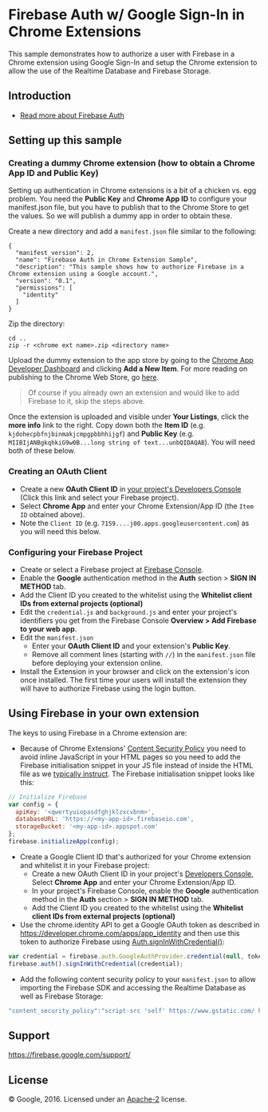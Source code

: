 # Firebase Auth w/ Google Sign-In in Chrome Extensions

This sample demonstrates how to authorize a user with Firebase in a Chrome extension using Google Sign-In and setup the Chrome extension to allow the use of the Realtime Database and Firebase Storage.

## Introduction

- [Read more about Firebase Auth](https://firebase.google.com/docs/auth/)

## Setting up this sample

### Creating a dummy Chrome extension (how to obtain a Chrome App ID and Public Key)

Setting up authentication in Chrome extensions is a bit of a chicken vs. egg problem. You need the **Public Key** and **Chrome App ID** to configure your manifest.json file, but you have to publish that to the Chrome Store to get the values. So we will publish a dummy app in order to obtain these.

Create a new directory and add a `manifest.json` file similar to the following:

    {
      "manifest_version": 2,
      "name": "Firebase Auth in Chrome Extension Sample",
      "description": "This sample shows how to authorize Firebase in a Chrome extension using a Google account.",
      "version": "0.1",
      "permissions": [
        "identity"
      ]
    }

Zip the directory:

    cd ..
    zip -r <chrome ext name>.zip <directory name>

Upload the dummy extension to the app store by going to the [Chrome App Developer Dashboard](https://chrome.google.com/webstore/developer/dashboard) and clicking **Add a New Item**. For more reading on publishing to the Chrome Web Store, go [here](https://developer.chrome.com/webstore/publish).

> Of course if you already own an extension and would like to add Firebase to it, skip the steps above.

Once the extension is uploaded and visible under **Your Listings**, click the **more info** link to the right. Copy down both the **Item ID** (e.g. `kjdohecpbfnjbinmakjcmpgpbbhhijgf`) and **Public Key** (e.g. `MIIBIjANBgkqhkiG9w0B...long string of text...unbQIDAQAB`). You will need both of these below.

### Creating an OAuth Client

- Create a new **OAuth Client ID** in [your project's Developers Console](https://console.developers.google.com/apis/credentials/oauthclient?project=_) (Click this link and select your Firebase project).
- Select **Chrome App** and enter your Chrome Extension/App ID (the `Item ID` obtained above).
- Note the `Client ID` (e.g. `7159....j00.apps.googleusercontent.com`) as you will need this below.

### Configuring your Firebase Project

- Create or select a Firebase project at [Firebase Console](https://console.firebase.google.com).
- Enable the **Google** authentication method in the **Auth** section > **SIGN IN METHOD** tab.
- Add the Client ID you created to the whitelist using the **Whitelist client IDs from external projects (optional)**
- Edit the `credential.js` and `background.js` and enter your project's identifiers you get from the Firebase Console **Overview > Add Firebase to your web app**.
- Edit the `manifest.json`
  - Enter your **OAuth Client ID** and your extension's **Public Key**.
  - Remove all comment lines (starting with `//`) in the `manifest.json` file before deploying your extension online.
- Install the Extension in your browser and click on the extension's icon once installed. The first time your users will install the extension they will have to authorize Firebase using the login button.

## Using Firebase in your own extension

The keys to using Firebase in a Chrome extension are:

- Because of Chrome Extensions' [Content Security Policy](https://developer.chrome.com/extensions/contentSecurityPolicy) you need to avoid inline JavaScript in your HTML pages so you need to add the Firebase initialisation snippet in your JS file instead of inside the HTML file as we [typically instruct](https://firebase.google.com/docs/web/setup). The Firebase initialisation snippet looks like this:

```javascript
// Initialize Firebase
var config = {
  apiKey: '<qwertyuiopasdfghjklzxcvbnm>',
  databaseURL: 'https://<my-app-id>.firebaseio.com',
  storageBucket: '<my-app-id>.appspot.com'
};
firebase.initializeApp(config);
```

- Create a Google Client ID that's authorized for your Chrome extension and whitelist it in your Firebase project:
  - Create a new OAuth Client ID in your project's [Developers Console](https://console.developers.google.com/apis/credentials/oauthclient?project=_), Select **Chrome App** and enter your Chrome Extension/App ID.
  - In your project's Firebase Console, enable the **Google** authentication method in the **Auth** section > **SIGN IN METHOD** tab.
  - Add the Client ID you created to the whitelist using the **Whitelist client IDs from external projects (optional)**
- Use the chrome.identity API to get a Google OAuth token as described in https://developer.chrome.com/apps/app_identity and then use this token to authorize Firebase using [Auth.signInWithCredential()](https://firebase.google.com/docs/reference/js/firebase.auth.Auth#signInWithCredential):

```javascript
var credential = firebase.auth.GoogleAuthProvider.credential(null, token);
firebase.auth().signInWithCredential(credential);
```

- Add the following content security policy to your `manifest.json` to allow importing the Firebase SDK and accessing the Realtime Database as well as Firebase Storage:

```javascript
"content_security_policy":"script-src 'self' https://www.gstatic.com/ https://*.firebaseio.com https://www.googleapis.com; object-src 'self'"
```

## Support

https://firebase.google.com/support/

## License

© Google, 2016. Licensed under an [Apache-2](../../LICENSE) license.
